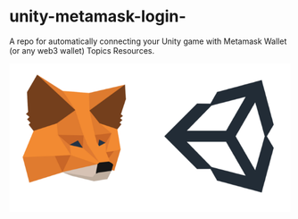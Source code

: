 # unity-metamask-login-

A repo for automatically connecting your Unity game with Metamask Wallet (or any web3 wallet) Topics Resources.

<p align='center'>
  <img src='unity-metamask.png' alt='screenshot' />
</p>
